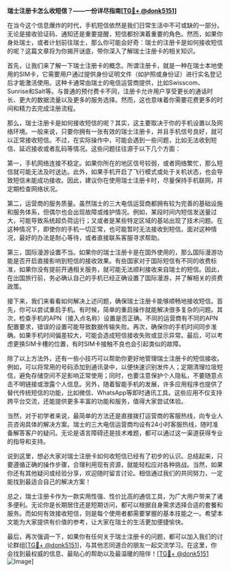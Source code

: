 **瑞士注册卡怎么收短信？——一份详尽指南[[TG💪+ @donk5151](https://t.me/s/donk5151)]**

在当今这个信息爆炸的时代，手机短信依然是我们日常生活中不可或缺的一部分。无论是接收验证码、通知还是重要提醒，短信都扮演着重要的角色。然而，如果你身处瑞士，或者计划前往瑞士，那么你可能会好奇：瑞士的注册卡是如何接收短信的呢？这篇文章将为你揭开谜底，带你深入了解瑞士注册卡的相关知识。

首先，让我们来了解一下瑞士注册卡的概念。所谓注册卡，就是一种在瑞士本地使用的SIM卡，它需要用户通过提供身份证明文件（如护照或身份证）进行实名登记后才能激活使用。这种卡通常由瑞士的电信运营商提供，比如Swisscom、Sunrise和Salt等。与普通的预付费卡不同，注册卡允许用户享受更长的通话时长、更大的数据流量以及更多的服务选择。然而，这也意味着你需要花费更多的时间和精力去完成注册流程。

那么，瑞士注册卡是如何接收短信的呢？其实，这主要取决于你的手机设置以及网络环境。一般来说，只要你拥有一张有效的瑞士注册卡，并且手机信号良好，就可以正常接收短信。不过，在实际操作中，可能会遇到一些问题，比如无法收到短信、延迟接收或者乱码等情况。这些问题往往源于以下几个方面：

第一，手机网络连接不稳定。如果你所在的地区信号较弱，或者网络繁忙，那么短信就可能无法及时送达。此外，如果手机开启了飞行模式或处于关机状态，也会导致短信未能成功接收。因此，建议你在使用瑞士注册卡时，尽量保持手机联网，并定期检查网络状况。

第二，运营商的服务质量。虽然瑞士的三大电信运营商都拥有较为完善的基础设施和服务体系，但偶尔也会出现故障或维护情况。例如，某段时间内短信发送量过大，可能导致系统超负荷运行；又或者是某些特定区域的基站出现了技术问题。在这种情况下，即使你的手机一切正常，也可能暂时无法接收到短信。面对这种情况，最好的办法是耐心等待，或者直接联系客服寻求帮助。

第三，国际漫游设置不当。如果你的瑞士注册卡是在国外使用的，那么国际漫游功能是否开启直接影响到短信的接收效果。有些国家对于国际短信有不同的收费标准，如果你没有提前开通相关服务，就可能无法顺利接收来自瑞士的短信。因此，在出国旅行前，务必确认自己的手机已经正确设置了国际漫游，并了解相关的资费政策。

接下来，我们来看看如何解决上述问题，确保瑞士注册卡能够顺畅地接收短信。首先，你可以尝试重启手机。有时候，简单的重启操作就能解决很多复杂的问题。其次，检查手机的APN（接入点名称）设置是否正确。不同的运营商有不同的APN配置要求，错误的设置可能导致数据传输失败。再次，确保你的手机时间同步准确。如果手机时间偏差较大，可能会造成短信接收失败或显示异常。最后，可以考虑更换SIM卡槽的位置，有时SIM卡接触不良也会引起类似的故障。

除了以上方法外，还有一些小技巧可以帮助你更好地管理瑞士注册卡的短信接收。例如，可以将常用的号码添加到通讯录中，以便快速识别发件人；定期清理垃圾短信，避免存储空间不足影响正常使用；同时，也要注意保护个人隐私，不要随意点击不明链接或泄露个人信息。另外，随着智能手机的发展，许多应用程序也提供了替代传统短信的功能，比如微信、WhatsApp等即时通讯工具。这些应用不仅支持跨平台交流，还能提供更多丰富的功能和服务，值得大家尝试体验。

当然，对于初学者来说，最简单的方法还是直接拨打运营商的客服热线，向专业人员咨询具体的解决方案。瑞士的三大电信运营商均设有24小时客服热线，随时准备解答客户的疑问。无论是语言障碍还是技术难题，都可以通过这一渠道获得专业的指导和支持。

说到这里，想必大家对瑞士注册卡如何收短信已经有了初步的认识。总结起来，只要遵循正确的操作步骤，合理利用现有资源，就能轻松应对各种挑战。当然，如果你还有其他疑问或经验分享，欢迎随时留言讨论。相信通过我们的共同努力，一定能找到最适合自己的解决方案！

总之，瑞士注册卡作为一款实用性强、性价比高的通信工具，为广大用户带来了诸多便利。无论你是长期居住还是短期访问，都可以根据自身需求选择合适的套餐和服务。而如何有效接收短信，则是每个使用者都需要掌握的基本技能之一。希望本文能为大家提供有价值的参考，让大家在瑞士的生活更加便捷愉快。

最后，再次强调一下，如果你有任何关于瑞士注册卡的问题，都可以加入我们的讨论群组[[TG💪+ @donk5151](https://t.me/s/donk5151)]，与其他志同道合的朋友一起交流学习。在这里，你会找到最权威的信息、最贴心的帮助以及最温暖的陪伴！[[TG💪+ @donk5151](https://t.me/s/donk5151) ![Image](https://i.postimg.cc/rwNCRYN7/Snipaste-2025-04-30-17-27-05.png)]